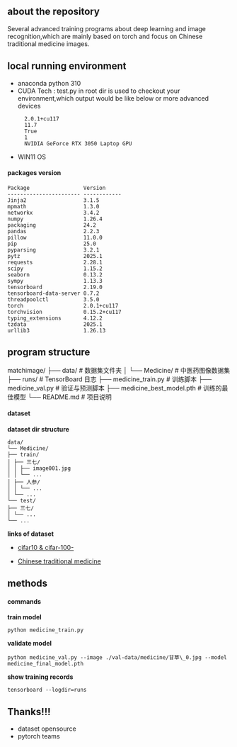## about the repository

Several advanced training programs about deep learning and image recognition,which are mainly based on torch and focus on Chinese traditional medicine images.

## local running environment

- anaconda python 310
- CUDA Tech :
  test.py in root dir is used to checkout your environment,which output would be like below or more advanced devices
  ```
    2.0.1+cu117
    11.7
    True
    1
    NVIDIA GeForce RTX 3050 Laptop GPU
  ```
- WIN11 OS

#### packages version

```
Package                 Version
----------------------- ------------
Jinja2                  3.1.5
mpmath                  1.3.0
networkx                3.4.2
numpy                   1.26.4
packaging               24.2
pandas                  2.2.3
pillow                  11.0.0
pip                     25.0
pyparsing               3.2.1
pytz                    2025.1
requests                2.28.1
scipy                   1.15.2
seaborn                 0.13.2
sympy                   1.13.3
tensorboard             2.19.0
tensorboard-data-server 0.7.2
threadpoolctl           3.5.0
torch                   2.0.1+cu117
torchvision             0.15.2+cu117
typing_extensions       4.12.2
tzdata                  2025.1
urllib3                 1.26.13
```

## program structure

matchimage/
├── data/ # 数据集文件夹
│ └── Medicine/ # 中医药图像数据集
├── runs/ # TensorBoard 日志
├── medicine_train.py # 训练脚本
├── medicine_val.py # 验证与预测脚本
├── medicine_best_model.pth # 训练的最佳模型
└── README.md # 项目说明

#### dataset

**dataset dir structure**

```
data/
└── Medicine/
├── train/
│ ├── 三七/
│ │ ├── image001.jpg
│ │ └── ...
│ ├── 人参/
│ │ └── ...
│ └── ...
└── test/
├── 三七/
│ └── ...
└── ...
```

**links of dataset**

- [cifar10 & cifar-100-](https://www.cs.toronto.edu/~kriz/cifar.html)

- [Chinese traditional medicine](https://www.kaggle.com/datasets/yihengyan111/chinese-herbal-medicine)

## methods

#### commands

**train model**

```
python medicine_train.py
```

**validate model**

```
python medicine_val.py --image ./val-data/medicine/甘草\_0.jpg --model medicine_final_model.pth
```

**show training records**

```
tensorboard --logdir=runs
```

## Thanks!!!

- dataset opensource
- pytorch teams

